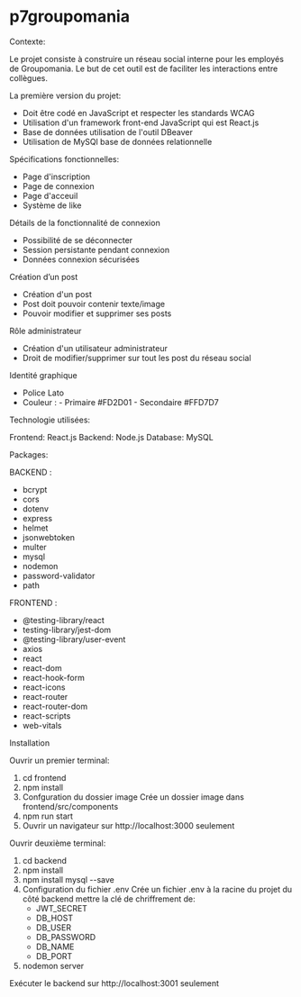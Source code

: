 # p7groupomania


Contexte:

Le projet consiste à construire un réseau social interne pour les employés de Groupomania. Le but de cet outil est de faciliter les interactions entre collègues.

La première version du projet:

- Doit être codé en JavaScript et respecter les standards WCAG
- Utilisation  d'un framework front-end JavaScript qui est React.js
- Base de données utilisation de l'outil DBeaver
- Utilisation de MySQl base de données relationnelle

Spécifications fonctionnelles:

- Page d'inscription
- Page de connexion
- Page d'acceuil
- Système de like 

Détails de la fonctionnalité de connexion

- Possibilité de se déconnecter
- Session persistante pendant connexion
- Données connexion sécurisées

Création d’un post

- Création d'un post 
- Post doit pouvoir contenir texte/image
- Pouvoir modifier et supprimer ses posts

Rôle administrateur

- Création d'un utilisateur administrateur
- Droit de modifier/supprimer sur tout les post du réseau social

Identité graphique

- Police Lato
- Couleur : - Primaire #FD2D01
            - Secondaire #FFD7D7
            



Technologie utilisées:

Frontend: React.js
Backend: Node.js 
Database: MySQL



Packages: 

BACKEND : 

- bcrypt
- cors
- dotenv
- express
- helmet
- jsonwebtoken
- multer
- mysql
- nodemon
- password-validator
- path


FRONTEND :

- @testing-library/react
- testing-library/jest-dom
- @testing-library/user-event
- axios
- react
- react-dom
- react-hook-form
- react-icons
- react-router
- react-router-dom
- react-scripts
- web-vitals



Installation 

Ouvrir un premier terminal: 

1. cd frontend
2. npm install 
3. Confguration du dossier image
   Crée un dossier image dans frontend/src/components
4. npm run start
5. Ouvrir un navigateur sur  http://localhost:3000 seulement 

Ouvrir deuxième terminal:

1. cd backend
2. npm install
3. npm install mysql --save
4. Configuration du fichier .env 
  Crée un fichier .env à la racine du projet du côté backend mettre la clé de chriffrement de: 
    - JWT_SECRET
    - DB_HOST
    - DB_USER 
    - DB_PASSWORD
    - DB_NAME
    - DB_PORT 
5. nodemon server

Exécuter le backend sur http://localhost:3001 seulement






